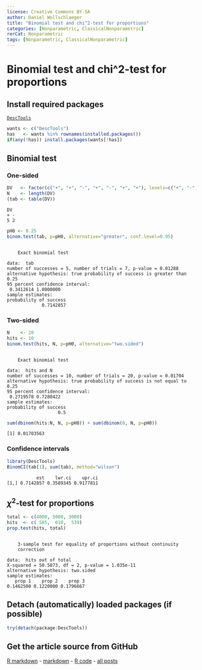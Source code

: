 ```yaml
---
license: Creative Commons BY-SA
author: Daniel Wollschlaeger
title: "Binomial test and chi^2-test for proportions"
categories: [Nonparametric, ClassicalNonparametric]
rerCat: Nonparametric
tags: [Nonparametric, ClassicalNonparametric]
---
```


Binomial test and chi^2-test for proportions
=========================

Install required packages
-------------------------

[`DescTools`](http://cran.r-project.org/package=DescTools)


```r
wants <- c("DescTools")
has   <- wants %in% rownames(installed.packages())
if(any(!has)) install.packages(wants[!has])
```

Binomial test
-------------------------
    
### One-sided


```r
DV   <- factor(c("+", "+", "-", "+", "-", "+", "+"), levels=c("+", "-"))
N    <- length(DV)
(tab <- table(DV))
```

```
DV
+ - 
5 2 
```

```r
pH0 <- 0.25
binom.test(tab, p=pH0, alternative="greater", conf.level=0.95)
```

```

	Exact binomial test

data:  tab
number of successes = 5, number of trials = 7, p-value = 0.01288
alternative hypothesis: true probability of success is greater than 0.25
95 percent confidence interval:
 0.3412614 1.0000000
sample estimates:
probability of success 
             0.7142857 
```

### Two-sided


```r
N    <- 20
hits <- 10
binom.test(hits, N, p=pH0, alternative="two.sided")
```

```

	Exact binomial test

data:  hits and N
number of successes = 10, number of trials = 20, p-value = 0.01704
alternative hypothesis: true probability of success is not equal to 0.25
95 percent confidence interval:
 0.2719578 0.7280422
sample estimates:
probability of success 
                   0.5 
```


```r
sum(dbinom(hits:N, N, p=pH0)) + sum(dbinom(0, N, p=pH0))
```

```
[1] 0.01703563
```

### Confidence intervals


```r
library(DescTools)
BinomCI(tab[1], sum(tab), method="wilson")
```

```
           est    lwr.ci    upr.ci
[1,] 0.7142857 0.3589345 0.9177811
```

$\chi^{2}$-test for proportions
-------------------------


```r
total <- c(4000, 5000, 3000)
hits  <- c( 585,  610,  539)
prop.test(hits, total)
```

```

	3-sample test for equality of proportions without continuity
	correction

data:  hits out of total
X-squared = 50.5873, df = 2, p-value = 1.035e-11
alternative hypothesis: two.sided
sample estimates:
   prop 1    prop 2    prop 3 
0.1462500 0.1220000 0.1796667 
```

Detach (automatically) loaded packages (if possible)
-------------------------


```r
try(detach(package:DescTools))
```

Get the article source from GitHub
----------------------------------------------

[R markdown](https://github.com/dwoll/RExRepos/raw/master/Rmd/npBinomial.Rmd) - [markdown](https://github.com/dwoll/RExRepos/raw/master/md/npBinomial.md) - [R code](https://github.com/dwoll/RExRepos/raw/master/R/npBinomial.R) - [all posts](https://github.com/dwoll/RExRepos/)
